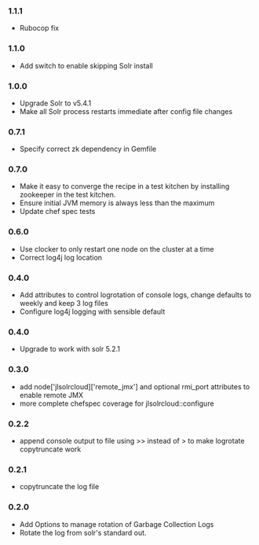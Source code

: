 ### 1.1.1
 - Rubocop fix

### 1.1.0
 - Add switch to enable skipping Solr install

### 1.0.0
 - Upgrade Solr to v5.4.1
 - Make all Solr process restarts immediate after config file changes

### 0.7.1
 - Specify correct zk dependency in Gemfile

### 0.7.0
 - Make it easy to converge the recipe in a test kitchen by installing
   zookeeper in the test kitchen.
 - Ensure initial JVM memory is always less than the maximum
 - Update chef spec tests

### 0.6.0
 - Use clocker to only restart one node on the cluster at a time
 - Correct log4j log location

### 0.4.0
 - Add attributes to control logrotation of console logs, change defaults to
   weekly and keep 3 log files
 - Configure log4j logging with sensible default

### 0.4.0
 - Upgrade to work with solr 5.2.1

### 0.3.0
 - add node['jlsolrcloud]['remote_jmx'] and optional rmi_port attributes
   to enable remote JMX
 - more complete chefspec coverage for jlsolrcloud::configure

### 0.2.2
 - append console output to file using >> instead of > to make logrotate
   copytruncate work

### 0.2.1
 - copytruncate the log file

### 0.2.0
 - Add Options to manage rotation of Garbage Collection Logs
 - Rotate the log from solr's standard out.
